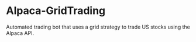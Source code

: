 # Alpaca-GridTrading
Automated trading bot that uses a grid strategy to trade US stocks using the Alpaca API.  
